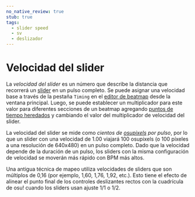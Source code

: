 ```yaml
---
no_native_review: true
stub: true
tags:
  - slider speed
  - sv
  - deslizador
---
```


# Velocidad del slider

La *velocidad del slider* es un número que describe la distancia que recorrerá un [slider](/wiki/Hit_object/Slider) en un pulso completo. Se puede asignar una velocidad base a través de la pestaña `Timing` en el [editor de beatmap](/wiki/Client/Beatmap_editor) desde la ventana principal. Luego, se puede establecer un multiplicador para este valor para diferentes secciones de un beatmap agregando [puntos de tiempo heredados](/wiki/Client/Beatmap_editor/Timing) y cambiando el valor del multiplicador de velocidad del slider.

La velocidad del slider se mide como *cientos de [osupixels](/wiki/osupixel) por pulso*, por lo que un slider  con una velocidad de 1.00 viajará 100 osupixels (o 100 píxeles a una resolución de 640x480) en un pulso completo. Dado que la velocidad depende de la duración de un pulso, los sliders con la misma configuración de velocidad se moverán más rápido con BPM más altos.

Una antigua técnica de mapeo utiliza velocidades de sliders que son múltiplos de 0,16 (por ejemplo, 1,60, 1,76, 1,92, etc.). Esto tiene el efecto de alinear el punto final de los controles deslizantes rectos con la cuadrícula de osu! cuando los sliders usan ajuste 1/1 o 1/2.
